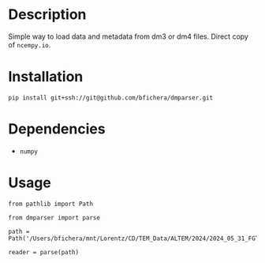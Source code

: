 # Description

Simple way to load data and metadata from dm3 or dm4 files. Direct copy of `ncempy.io`.

# Installation
`pip install git+ssh://git@github.com/bfichera/dmparser.git`

# Dependencies
- `numpy`

# Usage

```
from pathlib import Path

from dmparser import parse

path = Path('/Users/bfichera/mnt/Lorentz/CD/TEM_Data/ALTEM/2024/2024_05_31_FGT512/bef_heat/001_FGT512_20240529_tx0.3_Ty0.9_SA1_CL94cm_SADP_RT.dm4')

reader = parse(path)
```
